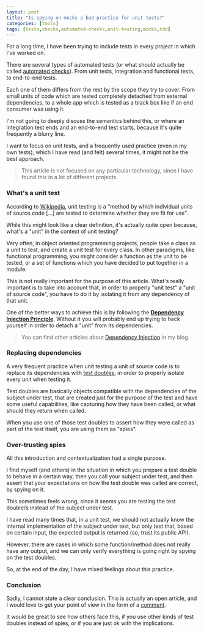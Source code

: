 ```yaml
---
layout: post
title: "Is spying on mocks a bad practice for unit tests?"
categories: [tools]
tags: [tests,checks,automated-checks,unit-testing,mocks,tdd]
---
```


For a long time, I have been trying to include tests in every project in which I've worked on.

There are several types of automated tests (or what should actually be called [automated checks](https://abstracta.us/insights/guide-continuous-testing/automated-checks)). From unit tests, integration and functional tests, to end-to-end tests.

Each one of them differs from the rest by the scope they try to cover. From small units of code which are tested completely detached from external dependencies, to a whole app which is tested as a black box like if an end consumer was using it.

I'm not going to deeply discuss the semantics behind this, or where an integration test ends and an end-to-end test starts, because it's quite frequently a blurry line.

I want to focus on unit tests, and a frequently used practice (even in my own tests), which I have read (and felt) several times, it might not be the best approach.

> This article is not focused on any particular technology, since I have found this in a lot of different projects.

### What's a unit test

According to [Wikipedia](https://en.wikipedia.org/wiki/Unit_testing), unit testing is a "method by which individual units of source code [...] are tested to determine whether they are fit for use".

While this might look like a clear definition, it's actually quite open because, what's a "unit" in the context of unit testing?

Very often, in object oriented programming projects, people take a class as a unit to test, and create a unit test for every class. In other paradigms, like functional programming, you might consider a function as the unit to be tested, or a set of functions which you have decided to put together in a module.

This is not really important for the purpose of this article. What's really important is to take into account that, in order to properly "unit test" a "unit of source code", you have to do it by isolating it from any dependency of that unit.

One of the better ways to achieve this is by following the **[Dependency Injection Principle](https://en.wikipedia.org/wiki/Dependency_inversion_principle)**. Without it you will probably end up trying to hack yourself in order to detach a "unit" from its dependencies.

> You can find other articles about [Dependency Injection](https://blog.alejandrocelaya.com/tag/dependency-injection/) in my blog.

### Replacing dependencies

A very frequent practice when unit testing a unit of source code is to replace its dependencies with [test doubles](https://en.wikipedia.org/wiki/Test_double), in order to properly isolate every unit when testing it.

Test doubles are basically objects compatible with the dependencies of the subject under test, that are created just for the purpose of the test and have some useful capabilities, like capturing how they have been called, or what should they return when called.

When you use one of those test doubles to assert how they were called as part of the test itself, you are using them as "spies".

### Over-trusting spies

All this introduction and contextualization had a single purpose.

I find myself (and others) in the situation in which you prepare a test double to behave in a certain way, then you call your subject under test, and then assert that your expectations on how the test double was called are correct, by spying on it.

This sometimes feels wrong, since it seems you are testing the test double/s instead of the subject under test.

I have read many times that, in a unit test, we should not actually know the internal implementation of the subject under test, but only test that, based on certain input, the expected output is returned (so, trust its public API).

However, there are cases in which some function/method does not really have any output, and we can only verify everything is going right by spying on the test doubles.

So, at the end of the day, I have mixed feelings about this practice.

### Conclusion

Sadly, I cannot state a clear conclusion. This is actually an open article, and I would love to get your point of view in the form of a [comment](#comments-box).

It would be great to see how others face this, if you use other kinds of test doubles instead of spies, or if you are just ok with the implications.
